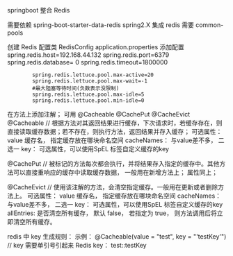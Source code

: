 springboot 整合 Redis


  需要依赖  spring-boot-starter-data-redis
          spring2.X 集成 redis 需要 common-pools 

 创建 Redis 配置类 RedisConfig
        application.properties 添加配置
            spring.redis.host=192.168.44.132
            spring.redis.port=6379
            spring.redis.database= 0
            spring.redis.timeout=1800000

            spring.redis.lettuce.pool.max-active=20
            spring.redis.lettuce.pool.max-wait=-1
            #最大阻塞等待时间(负数表示没限制)
            spring.redis.lettuce.pool.max-idle=5
            spring.redis.lettuce.pool.min-idle=0


 在方法上添加注解； 可用 @Cacheable   @CachePut  @CacheEvict
 @Cacheable  // 根据方法对其返回结果进行缓存，下次请求时，若缓存存在，则直接读取缓存数据；若不存在，则执行方法，返回结果并存入缓存；
     可选属性： value 缓存名， 指定缓存放在哪块命名空间
               cacheNames： 与value差不多， 二选一
               key： 可选属性，可以使用SpEL 标签自定义缓存的key

 @CachePut // 被标记的方法每次都会执行，并将结果存入指定的缓存中。其他方法可以直接重响应的缓存中读取缓存数据， 一般用在新增方法上；
     属性同上；

 @CacheEvict // 使用该注解的方法，会清空指定缓存。一般用在更新或者删除方法上。 
    可选属性： value 缓存名， 指定缓存放在哪块命名空间
              cacheNames： 与value差不多， 二选一
              key： 可选属性，可以使用SpEL 标签自定义缓存的key
              allEntries: 是否清空所有缓存， 默认 false， 若指定为 true， 则方法调用后将立即清空所有缓存。

 redis 中 key 生成规则： 
      示例： @Cacheable(value = "test", key = "'testKey'") // key 需要单引号引起来
      Redis key：  test::testKey